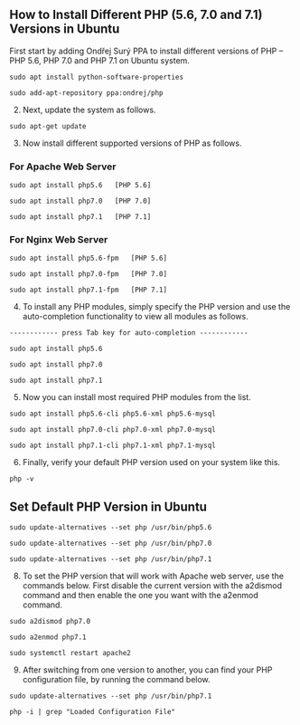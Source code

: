 
## How to Install Different PHP (5.6, 7.0 and 7.1) Versions in Ubuntu

First start by adding Ondřej Surý PPA to install different versions of PHP – PHP 5.6, PHP 7.0 and PHP 7.1 on Ubuntu system.

`sudo apt install python-software-properties`

`sudo add-apt-repository ppa:ondrej/php`

2. Next, update the system as follows.

`sudo apt-get update`

3. Now install different supported versions of PHP as follows.

### For Apache Web Server

`sudo apt install php5.6   [PHP 5.6]`

`sudo apt install php7.0   [PHP 7.0]`

`sudo apt install php7.1   [PHP 7.1]`

### For Nginx Web Server

`sudo apt install php5.6-fpm   [PHP 5.6]`

`sudo apt install php7.0-fpm   [PHP 7.0]`

`sudo apt install php7.1-fpm   [PHP 7.1]`

4. To install any PHP modules, simply specify the PHP version and use the auto-completion functionality to view all modules as follows.

`------------ press Tab key for auto-completion ------------ `

`sudo apt install php5.6`

`sudo apt install php7.0`

`sudo apt install php7.1`


5. Now you can install most required PHP modules from the list.

`sudo apt install php5.6-cli php5.6-xml php5.6-mysql`

`sudo apt install php7.0-cli php7.0-xml php7.0-mysql `

`sudo apt install php7.1-cli php7.1-xml php7.1-mysql`

6. Finally, verify your default PHP version used on your system like this.

`php -v `

## Set Default PHP Version in Ubuntu

`sudo update-alternatives --set php /usr/bin/php5.6`

`sudo update-alternatives --set php /usr/bin/php7.0`

`sudo update-alternatives --set php /usr/bin/php7.1`

8. To set the PHP version that will work with Apache web server, use the commands below. First disable the current version with the a2dismod command and then enable the one you want with the a2enmod command.

`sudo a2dismod php7.0`

`sudo a2enmod php7.1`

`sudo systemctl restart apache2`

9. After switching from one version to another, you can find your PHP configuration file, by running the command below.

`sudo update-alternatives --set php /usr/bin/php7.1`

`php -i | grep "Loaded Configuration File"`





















